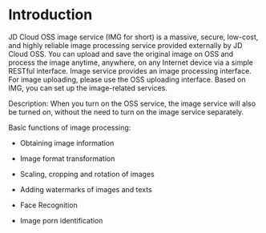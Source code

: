 # Introduction

JD Cloud OSS image service (IMG for short) is a massive, secure, low-cost, and highly reliable image processing service provided externally by JD Cloud OSS. You can upload and save the original image on OSS and process the image anytime, anywhere, on any Internet device via a simple RESTful interface. Image service provides an image processing interface. For image uploading, please use the OSS uploading interface. Based on IMG, you can set up the image-related services.

Description: When you turn on the OSS service, the image service will also be turned on, without the need to turn on the image service separately.

Basic functions of image processing:

* Obtaining image information

* Image format transformation

* Scaling, cropping and rotation of images

* Adding watermarks of images and texts

* Face Recognition

* Image porn identification
